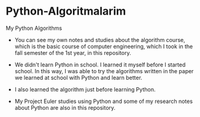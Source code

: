 # Python-Algoritmalarim
My Python Algorithms

- You can see my own notes and studies about the algorithm course, which is the basic course of computer engineering, which I took in the fall semester of the 1st year, in this repository.
- We didn't learn Python in school. I learned it myself before I started school. In this way, I was able to try the algorithms written in the paper we learned at school with Python and learn better.
- I also learned the algorithm just before learning Python.

- My Project Euler studies using Python and some of my research notes about Python are also in this repository.
